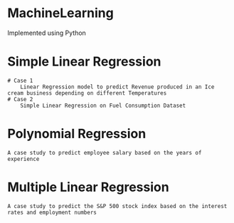 # MachineLearning 
Implemented using Python
# Simple Linear Regression
    # Case 1
        Linear Regression model to predict Revenue produced in an Ice cream business depending on different Temperatures 
    # Case 2 
        Simple Linear Regression on Fuel Consumption Dataset
# Polynomial Regression
    A case study to predict employee salary based on the years of experience
# Multiple Linear Regression
    A case study to predict the S&P 500 stock index based on the interest rates and employment numbers
